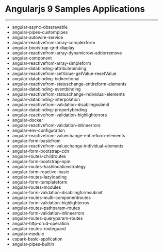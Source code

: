 # Angularjs 9 Samples Applications 

--- 

* angular-async-obseravable				
* angular-pipes-custompipes
* angular-autowire-service				
* angular-reactivefrom-array-complexform
* angular-bootstrap-grid-diaplay				
* angular-reactivefrom-array-dynamicrow-addorremove
* angular-component					
* angular-reactivefrom-array-simpleform
* angular-databinding-attributebinding			
* angular-reactivefrom-setValue-getValue-resetValue
* angular-databinding-bidirectional			
* angular-reactivefrom-statuschange-entireform-elements
* angular-databinding-eventbinding			
* angular-reactivefrom-statuschange-individual-elements
* angular-databinding-interpolation			
* angular-reactivefrom-validation-disablingsubmit
* angular-databinding-propertybinding			
* angular-reactivefrom-validation-highlighterrors
* angular-docker						
* angular-reactivefrom-validation-inlineerrors
* angular-env-configuration				
* angular-reactivefrom-valuechange-entireform-elements
* angular-form-basicfrom					
* angular-reactivefrom-valuechange-individual-elements
* angular-form-bootstrap-cdn				
* angular-routes-childroutes
* angular-form-bootstrap-npm				
* angular-routes-hashlocationstrategy
* angular-form-reactive-basic				
* angular-routes-lazyloading
* angular-form-templateform				
* angular-routes-modules
* angular-form-validation-disablingformsubmit		
* angular-routes-multi-componentroutes
* angular-form-validation-highlighterros			
* angular-routes-pathparam-routes
* angular-form-validation-inlineerrors			
* angular-routes-queryparam-routes
* angular-http-crud-operation				
* angular-routes-routeguard
* angular-module						
* espark-basic-application
* angular-pipes-builtin
